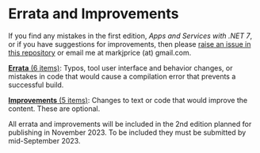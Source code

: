# Errata and Improvements

If you find any mistakes in the first edition, *Apps and Services with .NET 7*, or if you have suggestions for improvements, then please [raise an issue in this repository](https://github.com/markjprice/apps-services-net7/issues) or email me at markjprice (at) gmail.com.

[**Errata** (6 items)](errata.md): Typos, tool user interface and behavior changes, or mistakes in code that would cause a compilation error that prevents a successful build.

[**Improvements** (5 items)](improvements.md): Changes to text or code that would improve the content. These are optional.

All errata and improvements will be included in the 2nd edition planned for publishing in November 2023. To be included they must be submitted by mid-September 2023.

